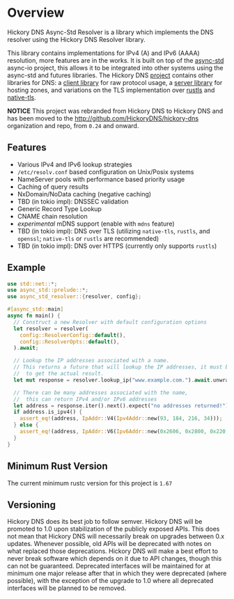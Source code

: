 # Overview

Hickory DNS Async-Std Resolver is a library which implements the DNS resolver using the Hickory DNS Resolver library.

This library contains implementations for IPv4 (A) and IPv6 (AAAA) resolution, more features are in the works. It is built on top of the [async-std](https://async.rs) async-io project, this allows it to be integrated into other systems using the async-std and futures libraries. The Hickory DNS [project](https://github.com/bluejekyll/trust-dns) contains other libraries for DNS: a [client library](https://crates.io/crates/hickory-client) for raw protocol usage, a [server library](https://crates.io/crates/trust-dns-server) for hosting zones, and variations on the TLS implementation over [rustls](https://crates.io/crates/trust-dns-rustls) and [native-tls](https://crates.io/crates/trust-dns-native-tls).

**NOTICE** This project was rebranded from Hickory DNS to Hickory DNS and has been moved to the http://github.com/HickoryDNS/hickory-dns organization and repo, from `0.24` and onward.

## Features

- Various IPv4 and IPv6 lookup strategies
- `/etc/resolv.conf` based configuration on Unix/Posix systems
- NameServer pools with performance based priority usage
- Caching of query results
- NxDomain/NoData caching (negative caching)
- TBD (in tokio impl): DNSSEC validation
- Generic Record Type Lookup
- CNAME chain resolution
- _experimental_ mDNS support (enable with `mdns` feature)
- TBD (in tokio impl): DNS over TLS (utilizing `native-tls`, `rustls`, and `openssl`; `native-tls` or `rustls` are recommended)
- TBD (in tokio impl): DNS over HTTPS (currently only supports `rustls`)

## Example

```rust
use std::net::*;
use async_std::prelude::*;
use async_std_resolver::{resolver, config};

#[async_std::main]
async fn main() {
  // Construct a new Resolver with default configuration options
  let resolver = resolver(
    config::ResolverConfig::default(),
    config::ResolverOpts::default(),
  ).await;

  // Lookup the IP addresses associated with a name.
  // This returns a future that will lookup the IP addresses, it must be run in the Core to
  //  to get the actual result.
  let mut response = resolver.lookup_ip("www.example.com.").await.unwrap();

  // There can be many addresses associated with the name,
  //  this can return IPv4 and/or IPv6 addresses
  let address = response.iter().next().expect("no addresses returned!");
  if address.is_ipv4() {
    assert_eq!(address, IpAddr::V4(Ipv4Addr::new(93, 184, 216, 34)));
  } else {
    assert_eq!(address, IpAddr::V6(Ipv6Addr::new(0x2606, 0x2800, 0x220, 0x1, 0x248, 0x1893, 0x25c8, 0x1946)));
  }
}
```

## Minimum Rust Version

The current minimum rustc version for this project is `1.67`

## Versioning

Hickory DNS does its best job to follow semver. Hickory DNS will be promoted to 1.0 upon stabilization of the publicly exposed APIs. This does not mean that Hickory DNS will necessarily break on upgrades between 0.x updates. Whenever possible, old APIs will be deprecated with notes on what replaced those deprecations. Hickory DNS will make a best effort to never break software which depends on it due to API changes, though this can not be guaranteed. Deprecated interfaces will be maintained for at minimum one major release after that in which they were deprecated (where possible), with the exception of the upgrade to 1.0 where all deprecated interfaces will be planned to be removed.
